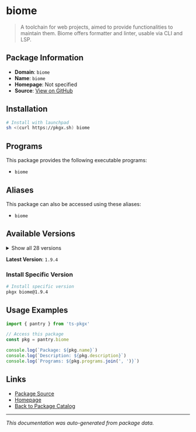 # biome

> A toolchain for web projects, aimed to provide functionalities to maintain them. Biome offers formatter and linter, usable via CLI and LSP.

## Package Information

- **Domain**: `biome`
- **Name**: `biome`
- **Homepage**: Not specified
- **Source**: [View on GitHub](https://github.com/pkgxdev/pantry/tree/main/projects/biomejs.dev/package.yml)

## Installation

```bash
# Install with launchpad
sh <(curl https://pkgx.sh) biome
```

## Programs

This package provides the following executable programs:

- `biome`

## Aliases

This package can also be accessed using these aliases:

- `biome`

## Available Versions

<details>
<summary>Show all 28 versions</summary>

- `1.9.4`, `1.9.3`, `1.9.2`, `1.9.1`, `1.9.0`
- `1.8.3`, `1.8.2`, `1.8.1`, `1.8.0`, `1.7.3`
- `1.7.2`, `1.7.1`, `1.7.0`, `1.6.4`, `1.6.3`
- `1.6.2`, `1.6.1`, `1.6.0`, `1.5.3`, `1.5.2`
- `1.5.1`, `1.5.0`, `1.4.1`, `1.4.0`, `1.3.3`
- `1.3.1`, `1.3.0`, `1.2.2`

</details>

**Latest Version**: `1.9.4`

### Install Specific Version

```bash
# Install specific version
pkgx biome@1.9.4
```

## Usage Examples

```typescript
import { pantry } from 'ts-pkgx'

// Access this package
const pkg = pantry.biome

console.log(`Package: ${pkg.name}`)
console.log(`Description: ${pkg.description}`)
console.log(`Programs: ${pkg.programs.join(', ')}`)
```

## Links

- [Package Source](https://github.com/pkgxdev/pantry/tree/main/projects/biomejs.dev/package.yml)
- [Homepage](#)
- [Back to Package Catalog](../package-catalog.md)

---

*This documentation was auto-generated from package data.*
